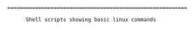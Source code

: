 
	==========================================================

	      Shell scripts showing basic linux commands
